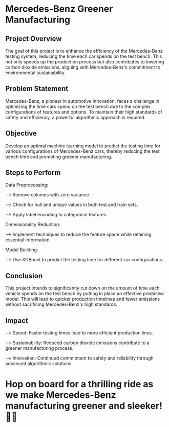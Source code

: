 # Mercedes-Benz Greener Manufacturing

## Project Overview
The goal of this project is to enhance the efficiency of the Mercedes-Benz testing system, reducing the time each car spends on the test bench. This not only speeds up the production process but also contributes to lowering carbon dioxide emissions, aligning with Mercedes-Benz's commitment to environmental sustainability.

## Problem Statement
Mercedes-Benz, a pioneer in automotive innovation, faces a challenge in optimizing the time cars spend on the test bench due to the complex configurations of features and options. To maintain their high standards of safety and efficiency, a powerful algorithmic approach is required.

## Objective
Develop an optimal machine learning model to predict the testing time for various configurations of Mercedes-Benz cars, thereby reducing the test bench time and promoting greener manufacturing.

## Steps to Perform
Data Preprocessing:

--> Remove columns with zero variance.

--> Check for null and unique values in both test and train sets.

--> Apply label encoding to categorical features.

Dimensionality Reduction:

--> Implement techniques to reduce the feature space while retaining essential information.

Model Building:

--> Use XGBoost to predict the testing time for different car configurations.

## Conclusion
This project intends to significantly cut down on the amount of time each vehicle spends on the test bench by putting in place an effective predictive model. This will lead to quicker production timelines and fewer emissions without sacrificing Mercedes-Benz's high standards.

## Impact

--> Speed: Faster testing times lead to more efficient production lines.

--> Sustainability: Reduced carbon dioxide emissions contribute to a greener manufacturing process.

--> Innovation: Continued commitment to safety and reliability through advanced algorithmic solutions.

# Hop on board for a thrilling ride as we make Mercedes-Benz manufacturing greener and sleeker! 🚗🌿
